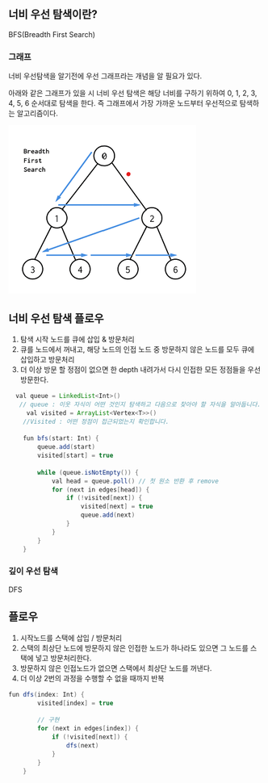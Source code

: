 
## 너비 우선 탐색이란?
BFS(Breadth First Search)

### 그래프
너비 우선탐색을 알기전에 우선 그래프라는 개념을 알 필요가 있다.

아래와 같은 그래프가 있을 시 너비 우선 탐색은 해당 너비를 구하기 위하여
0, 1, 2, 3, 4, 5, 6 순서대로 탐색을 한다.
즉 그래프에서 가장 가까운 노드부터 우선적으로 탐색하는 알고리즘이다.

![alt text](image.png)

## 너비 우선 탐색 플로우
1. 탐색 시작 노드를 큐에 삽입 & 방문처리
2. 큐를 노드에서 꺼내고, 해당 노드의 인접 노드 중 방문하지 않은 노드를 모두 큐에 삽입하고 방문처리
3. 더 이상 방문 할 정점이 없으면 한 depth 내려가서 다시 인접한 모든 정점들을 우선 방문한다.

```java
  val queue = LinkedList<Int>()
   // queue : 이웃 자식이 어떤 것인지 탐색하고 다음으로 찾아야 할 자식을 알아둡니다. 
     val visited = ArrayList<Vertex<T>>()
    //Visited : 어떤 정점이 접근되었는지 확인합니다. 
    
    fun bfs(start: Int) {
        queue.add(start)
        visited[start] = true

        while (queue.isNotEmpty()) {
            val head = queue.poll() // 첫 원소 반환 후 remove
            for (next in edges[head]) {
                if (!visited[next]) {
                    visited[next] = true
                    queue.add(next)
                }
            }
        }
    }
```


### 깊이 우선 탐색
DFS

## 플로우
1. 시작노드를 스택에 삽입 / 방문처리
2. 스택의 최상단 노드에 방문하지 않은 인접한 노드가 하나라도 있으면 그 노드를 스택에 넣고 방문처리한다.
3. 방문하지 않은 인접노드가 없으면 스택에서 최상단 노드를 꺼낸다.
4. 더 이상 2번의 과정을 수행할 수 없을 때까지 반복

```java
fun dfs(index: Int) {
        visited[index] = true
     
        // 구현
        for (next in edges[index]) {
            if (!visited[next]) {
                dfs(next)
            }
        }
    }
```